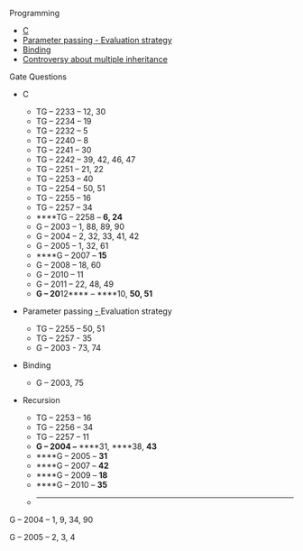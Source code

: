 Programming

- [C](C.md)
- [Parameter passing
  ](Parameter%20passing%20-%20Evaluation%20Strategy.md)[-
  ](Parameter%20passing%20-%20Evaluation%20Strategy.md)[Evaluation
  strategy](Parameter%20passing%20-%20Evaluation%20Strategy.md)
- [Binding](Binding.md)
- [Controversy about multiple
  inheritance](Controversy%20about%20multiple%20inheritance.md)

Gate Questions

- C

  - TG – 2233 – 12, 30
  - TG – 2234 – 19
  - TG – 2232 – 5
  - TG – 2240 – 8
  - TG – 2241 – 30
  - TG – 2242 – 39, 42, 46, 47
  - TG – 2251 – 21, 22
  - TG – 2253 – 40
  - TG – 2254 – 50, 51
  - TG – 2255 – 16
  - TG – 2257 – 34
  - ****TG – 2258 – ****6, 24****
  - G – 2003 – 1, 88, 89, 90
  - G – 2004 – 2, 32, 33, 41, 42
  - G – 2005 – 1, 32, 61
  - ****G – 2007 – ****15****
  - G – 2008 – 18, 60
  - G – 2010 – 11
  - G – 2011 – 22, 48, 49
  - ****G – 20****12**** – ****10, ****50, 51****

- Parameter passing [-
  ](Parameter%20passing%20-%20Evaluation%20Strategy.md)Evaluation
  strategy

  - TG – 2255 – 50, 51
  - TG – 2257 - 35
  - G – 2003 - 73, 74

- Binding

  - G – 2003, 75

- Recursion

  - TG – 2253 – 16
  - TG – 2256 – 34
  - TG – 2257 – 11
  - ****G – 2004 –**** ****31, ****38, ****43****
  - ****G – 2005 – ****31****
  - ****G – 2007 – ****42****
  - ****G – 2009 – ****18****
  - ****G – 2010 – ****35****
  - ****

G – 2004 – 1, 9, 34, 90

G – 2005 – 2, 3, 4
